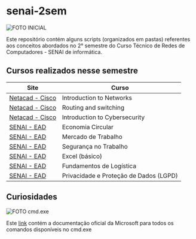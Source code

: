 # senai-2sem

![FOTO INICIAL](https://d2908q01vomqb2.cloudfront.net/d435a6cdd786300dff204ee7c2ef942d3e9034e2/2020/04/29/200427_aws_thumb_1024x512_2.jpg)

Este repositório contém alguns scripts (organizados em pastas) referentes aos conceitos abordados no 2° semestre do Curso Técnico de Redes de Computadores - SENAI de informática.

## Cursos realizados nesse semestre

Site | Curso
---- | -----
[Netacad - Cisco](https://www.netacad.com/) | Introduction to Networks
[Netacad - Cisco](https://www.netacad.com/) | Routing and switching
[Netacad - Cisco](https://www.netacad.com/) | Introduction to Cybersecurity
[SENAI - EAD](https://ead.sp.senai.br/) | Economia Circular
[SENAI - EAD](https://ead.sp.senai.br/) | Mercado de Trabalho
[SENAI - EAD](https://ead.sp.senai.br/) | Segurança no Trabalho
[SENAI - EAD](https://ead.sp.senai.br/) | Excel (básico)
[SENAI - EAD](https://ead.sp.senai.br/) | Fundamentos de Logística
[SENAI - EAD](https://ead.sp.senai.br/) | Privacidade e Proteção de Dados (LGPD)

## Curiosidades

![FOTO cmd.exe](https://dkrn4sk0rn31v.cloudfront.net/2018/12/11104715/FERRAMENTAS-PROMPT.png)

Este [link](https://docs.microsoft.com/en-us/windows-server/administration/windows-commands/windows-commands) contém a documentação oficial da Microsoft para todos os comandos disponíveis no cmd.exe
